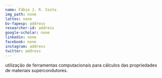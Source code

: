 ```yaml
---
name: Fábio J. R. Costa
img_path: none
lattes: none
bv-fapesp: address
researcher-id: address
google-scholar: none
linkedin: none
facebook: none
instagram: address
twitter: address
---
```

<!-- DESCREVA O TEMA DE PESQUISA DA PESSOA -->
utilização de ferramentas computacionais para cálculos das propriedades de
materiais supercondutores.
